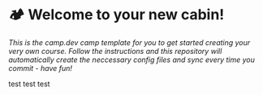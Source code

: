 # :camping: Welcome to your new cabin!

*This is the camp.dev camp template for you to get started creating your very own course. Follow the instructions and this repository will automatically create the neccessary config files and sync every time you commit - have fun!*

test
test
test
